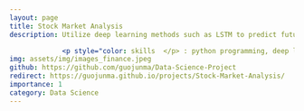 ```yaml
---
layout: page
title: Stock Market Analysis
description: Utilize deep learning methods such as LSTM to predict future stock market prices.  

             <p style="color: skills  </p> : python programming, deep learning, Keras.  
img: assets/img/images_finance.jpeg
github: https://github.com/guojunma/Data-Science-Project
redirect: https://guojunma.github.io/projects/Stock-Market-Analysis/
importance: 1
category: Data Science
---
```

